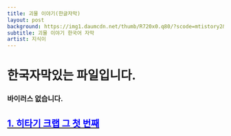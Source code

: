 ```yaml
---
title: 괴물 이야기(한글자막)
layout: post
background: https://img1.daumcdn.net/thumb/R720x0.q80/?scode=mtistory2&fname=http%3A%2F%2Fcfile10.uf.tistory.com%2Fimage%2F99FCCF445C91B67D337009
subtitle: 괴물 이야기 한국어 자막
artist: 지식이
---
```


# 한국자막있는 파일입니다.
### 바이러스 없습니다.
## <a href="https://drive.google.com/file/d/116VAsE-DKXiByUL05fXDteudlbvXNhJD/view?usp=sharing"><span style="color:blue">1. 히타기 크랩 그 첫 번째</span>

<br />
